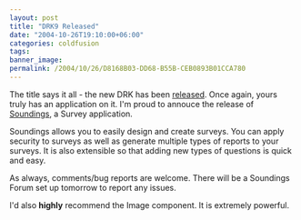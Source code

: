 ```yaml
---
layout: post
title: "DRK9 Released"
date: "2004-10-26T19:10:00+06:00"
categories: coldfusion 
tags: 
banner_image: 
permalink: /2004/10/26/D8168B03-DD68-B55B-CEB0893B01CCA780
---
```


The title says it all - the new DRK has been <a href="http://www.macromedia.com/software/drk/productinfo/product_overview/volume9/">released</a>. Once again, yours truly has an application on it. I'm proud to annouce the release of <a href="http://www.macromedia.com/software/drk/productinfo/product_overview/volume9/coldfusion/#pf2">Soundings</a>, a Survey application.

Soundings allows you to easily design and create surveys. You can apply security to surveys as well as generate multiple types of reports to your surveys. It is also extensible so that adding new types of questions is quick and easy.

As always, comments/bug reports are welcome. There will be a Soundings Forum set up tomorrow to report any issues.

I'd also <b>highly</b> recommend the Image component. It is extremely powerful.